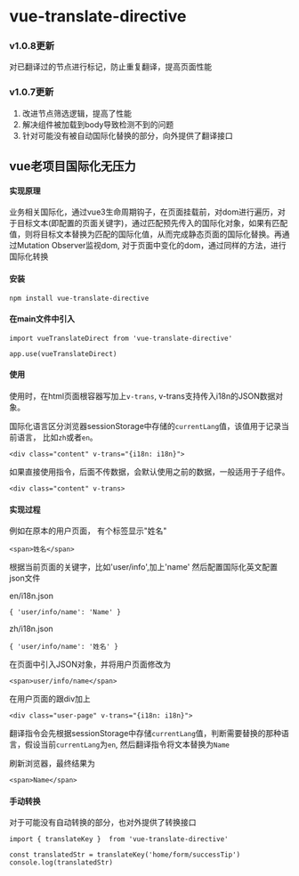 # vue-translate-directive

### v1.0.8更新
对已翻译过的节点进行标记，防止重复翻译，提高页面性能

### v1.0.7更新

1. 改进节点筛选逻辑，提高了性能
2. 解决组件被加载到body导致检测不到的问题
3. 针对可能没有被自动国际化替换的部分，向外提供了翻译接口

## vue老项目国际化无压力

#### 实现原理
业务相关国际化，通过vue3生命周期钩子，在页面挂载前，对dom进行遍历，对于目标文本(即配置的页面关键字)，通过匹配预先传入的国际化对象，如果有匹配值，则将目标文本替换为匹配的国际化值，从而完成静态页面的国际化替换。再通过Mutation Observer监视dom, 对于页面中变化的dom，通过同样的方法，进行国际化转换

#### 安装
```
npm install vue-translate-directive
```

#### 在main文件中引入

```
import vueTranslateDirect from 'vue-translate-directive'

app.use(vueTranslateDirect)

```

#### 使用

使用时，在html页面根容器写加上`v-trans`, v-trans支持传入i18n的JSON数据对象。

国际化语言区分浏览器sessionStorage中存储的`currentLang`值，该值用于记录当前语言， 比如`zh`或者`en`。

```
<div class="content" v-trans="{i18n: i18n}">
```

如果直接使用指令，后面不传数据，会默认使用之前的数据，一般适用于子组件。
```
<div class="content" v-trans>
```

#### 实现过程

例如在原本的用户页面， 有个标签显示"姓名"

```
<span>姓名</span>
```

根据当前页面的关键字，比如'user/info',加上'name' 然后配置国际化英文配置json文件

en/i18n.json
```
{ 'user/info/name': 'Name' }
```

zh/i18n.json
```
{ 'user/info/name': '姓名' }
```

在页面中引入JSON对象，并将用户页面修改为

```
<span>user/info/name</span>
```

在用户页面的跟div加上
```
<div class="user-page" v-trans="{i18n: i18n}">
```

翻译指令会先根据sessionStorage中存储`currentLang`值，判断需要替换的那种语言，假设当前`currentLang`为`en`, 然后翻译指令将文本替换为`Name`

刷新浏览器，最终结果为
```
<span>Name</span>
```

#### 手动转换
对于可能没有自动转换的部分，也对外提供了转换接口

```
import { translateKey }  from 'vue-translate-directive'

const translatedStr = translateKey('home/form/successTip')
console.log(translatedStr)
```